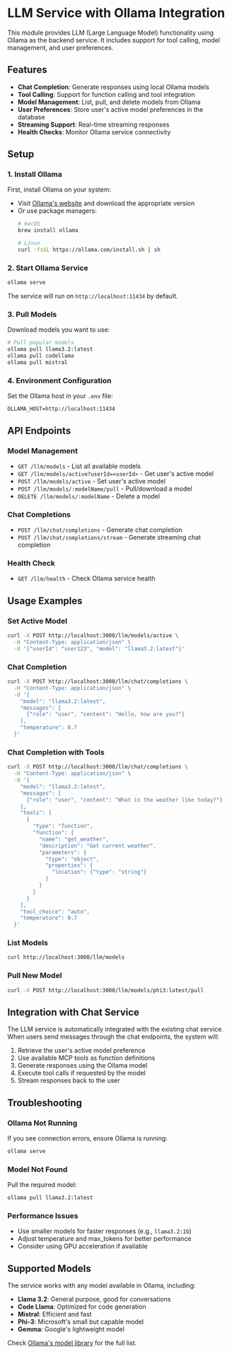 # LLM Service with Ollama Integration

This module provides LLM (Large Language Model) functionality using Ollama as the backend service. It includes support for tool calling, model management, and user preferences.

## Features

- **Chat Completion**: Generate responses using local Ollama models
- **Tool Calling**: Support for function calling and tool integration
- **Model Management**: List, pull, and delete models from Ollama
- **User Preferences**: Store user's active model preferences in the database
- **Streaming Support**: Real-time streaming responses
- **Health Checks**: Monitor Ollama service connectivity

## Setup

### 1. Install Ollama

First, install Ollama on your system:
- Visit [Ollama's website](https://ollama.com/) and download the appropriate version
- Or use package managers:
  ```bash
  # macOS
  brew install ollama
  
  # Linux
  curl -fsSL https://ollama.com/install.sh | sh
  ```

### 2. Start Ollama Service

```bash
ollama serve
```

The service will run on `http://localhost:11434` by default.

### 3. Pull Models

Download models you want to use:

```bash
# Pull popular models
ollama pull llama3.2:latest
ollama pull codellama
ollama pull mistral
```

### 4. Environment Configuration

Set the Ollama host in your `.env` file:

```env
OLLAMA_HOST=http://localhost:11434
```

## API Endpoints

### Model Management

- `GET /llm/models` - List all available models
- `GET /llm/models/active?userId=<userId>` - Get user's active model
- `POST /llm/models/active` - Set user's active model
- `POST /llm/models/:modelName/pull` - Pull/download a model
- `DELETE /llm/models/:modelName` - Delete a model

### Chat Completions

- `POST /llm/chat/completions` - Generate chat completion
- `POST /llm/chat/completions/stream` - Generate streaming chat completion

### Health Check

- `GET /llm/health` - Check Ollama service health

## Usage Examples

### Set Active Model

```bash
curl -X POST http://localhost:3000/llm/models/active \
  -H "Content-Type: application/json" \
  -d '{"userId": "user123", "model": "llama3.2:latest"}'
```

### Chat Completion

```bash
curl -X POST http://localhost:3000/llm/chat/completions \
  -H "Content-Type: application/json" \
  -d '{
    "model": "llama3.2:latest",
    "messages": [
      {"role": "user", "content": "Hello, how are you?"}
    ],
    "temperature": 0.7
  }'
```

### Chat Completion with Tools

```bash
curl -X POST http://localhost:3000/llm/chat/completions \
  -H "Content-Type: application/json" \
  -d '{
    "model": "llama3.2:latest",
    "messages": [
      {"role": "user", "content": "What is the weather like today?"}
    ],
    "tools": [
      {
        "type": "function",
        "function": {
          "name": "get_weather",
          "description": "Get current weather",
          "parameters": {
            "type": "object",
            "properties": {
              "location": {"type": "string"}
            }
          }
        }
      }
    ],
    "tool_choice": "auto",
    "temperature": 0.7
  }'
```

### List Models

```bash
curl http://localhost:3000/llm/models
```

### Pull New Model

```bash
curl -X POST http://localhost:3000/llm/models/phi3:latest/pull
```

## Integration with Chat Service

The LLM service is automatically integrated with the existing chat service. When users send messages through the chat endpoints, the system will:

1. Retrieve the user's active model preference
2. Use available MCP tools as function definitions
3. Generate responses using the Ollama model
4. Execute tool calls if requested by the model
5. Stream responses back to the user

## Troubleshooting

### Ollama Not Running

If you see connection errors, ensure Ollama is running:

```bash
ollama serve
```

### Model Not Found

Pull the required model:

```bash
ollama pull llama3.2:latest
```

### Performance Issues

- Use smaller models for faster responses (e.g., `llama3.2:1b`)
- Adjust temperature and max_tokens for better performance
- Consider using GPU acceleration if available

## Supported Models

The service works with any model available in Ollama, including:

- **Llama 3.2**: General purpose, good for conversations
- **Code Llama**: Optimized for code generation
- **Mistral**: Efficient and fast
- **Phi-3**: Microsoft's small but capable model
- **Gemma**: Google's lightweight model

Check [Ollama's model library](https://ollama.com/library) for the full list.
